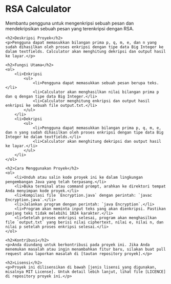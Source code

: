 <h1>RSA Calculator</h1>
    <p>Membantu pengguna untuk mengenkripsi sebuah pesan dan mendekripsikan sebuah pesan yang terenkripsi dengan RSA.</p>

    <h2>Deskripsi Proyek</h2>
    <p>Pengguna dapat memasukkan bilangan prima p, q, m, e, dan n yang sudah dihasilkan oleh proses enkripsi dengan tipe data Big Integer ke dalam textfields. Calculator akan menghitung dekripsi dan output hasil ke layar.</p>

    <h2>Fungsi Utama</h2>
    <ol>
        <li>Enkripsi
            <ul>
                <li>Pengguna dapat memasukkan sebuah pesan berupa teks.</li>
                <li>Calculator akan menghasilkan nilai bilangan prima p dan q dengan tipe data Big Integer.</li>
                <li>Calculator menghitung enkripsi dan output hasil enkripsi ke sebuah file output.txt.</li>
            </ul>
        </li>
        <li>Dekripsi
            <ul>
                <li>Pengguna dapat memasukkan bilangan prima p, q, m, e, dan n yang sudah dihasilkan oleh proses enkripsi dengan tipe data Big Integer ke dalam textfields.</li>
                <li>Calculator akan menghitung dekripsi dan output hasil ke layar.</li>
            </ul>
        </li>
    </ol> 

    <h2>Cara Menggunakan Proyek</h2>
    <ol>
        <li>Unduh atau salin kode proyek ini ke dalam lingkungan pengembangan Java yang telah terpasang.</li>
        <li>Buka terminal atau command prompt, arahkan ke direktori tempat Anda menyimpan kode proyek.</li>
        <li>Kompilasi file `Encryption.java` dengan perintah: `javac Encryption.java`.</li>
        <li>Jalankan program dengan perintah: `java Encryption`.</li>
        <li>Program akan meminta input teks yang akan dienkripsi. Pastikan panjang teks tidak melebihi 1024 karakter.</li>
        <li>Setelah proses enkripsi selesai, program akan menghasilkan file `output.txt` yang berisi nilai ciphertext, nilai e, nilai n, dan nilai p setelah proses enkripsi selesai.</li>
    </ol>

    <h2>Kontribusi</h2>
    <p>Anda diundang untuk berkontribusi pada proyek ini. Jika Anda menemukan masalah atau ingin menambahkan fitur baru, silakan buat pull request atau laporkan masalah di [tautan repository proyek].</p>

    <h2>Lisensi</h2>
    <p>Proyek ini dilisensikan di bawah [jenis lisensi yang digunakan, misalnya MIT License]. Untuk detail lebih lanjut, lihat file [LICENCE] di repository proyek ini.</p>
